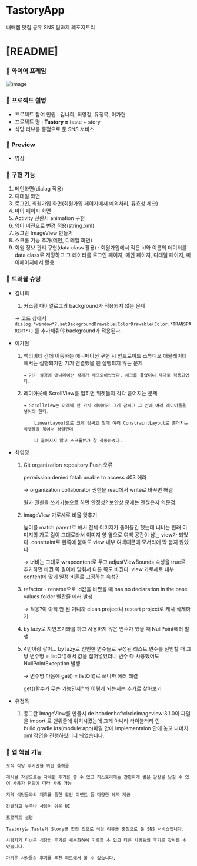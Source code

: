 # TastoryApp
내배캠 맛집 공유 SNS 팀과제 레포지토리

# [**README]**

### 📌 와이어 프레임

![image](https://github.com/NBC-SNS-Team8/TastoryApp/assets/65105035/2881de49-4d5f-4bbe-a9e6-69f74b2cbfe4)


### 📌 **프로젝트 설명**

- 프로젝트 참여 인원 : 김나희, 최영정, 유정목, 이가현
- 프로젝트 명 : **Tastory =** taste + story
- 식당 리뷰를 중점으로 둔 SNS 서비스

### **📌 Preview**

- 영상

### **📌 구현 기능**

1. 메인화면(dialog 적용)
2. 디테일 화면
3. 로그인, 회원가입 화면(회원가입 페이지에서 예외처리, 유효성 체크)
4. 마이 페이지 화면
5. Activity 전환시 animation 구현
6. 영어 버전으로 변경 적용(string.xml)
7. 동그란 ImageView 만들기
8. 스크롤 기능 추가(메인, 디테일 화면)
9. 회원 정보 관리 구현(data class 활용) : 회원가입에서 적은 id와 이름의 데이터를 data class로 저장하고 그 데이터를 로그인 페이지, 메인 페이지, 디테일 페이지, 마이페이지에서 활용

### **📌 트러블 슈팅**

- 김나희
    1. 커스텀 다이얼로그의 background가 적용되지 않는 문제
    
     → 코드 상에서 `dialog.*window*?.setBackgroundDrawable(ColorDrawable(Color.*TRANSPARENT*))` 를 추가해줘야 background가 적용된다. 
    

- 이가현
    1. 액티비티 간에 이동하는 애니메이션 구현 시 안드로이드 스튜디오 애뮬레이터에서는 실행되지만 기기 연결했을 땐 실행되지 않는 문제
    
           → 기기 설정에 애니메이션 삭제가 체크되어있었다. 체크를 풀었더니 제대로 적용되었다.
    
    1. 레이아웃에 ScrollView를 입히면 위젯들이 각각 흩어지는 문제
    
           → ScrollView는 아래에 한 가지 레이어가 크게 감싸고 그 안에 여러 레이어들을 넣어야 한다. 
    
               LinearLayout으로 크게 감싸고 밑에 여러 ConstraintLayout로 흩어지는 위젯들을 묶어서 정렬했더
    
               니 흩어지지 않고 스크롤뷰가 잘 작동하였다.
    

- 최영정
    1. Git organization repository Push 오류
        
        permission denied fatal: unable to access 403 에러
        
        → organization collaborator 권한을 read에서 write로 바꾸면 해결
        
        뭔가 권한을 쓰기가능으로 하면 안정성? 보안상 문제는 괜찮은지 의문점
        
    2. imageView 가로세로 비율 맞추기
        
        높이를 match parent로 해서 전체 이미지가 줄어들긴 했는데 너비는 원래 이미지의 가로 길이 그대로라서 이미지 양 옆으로 여백 공간이 남는 view가 되었다. constraint로 왼쪽에 붙여도 view 내부 여백때문에 모서리에 딱 붙지 않았다
        
        → 너비는 그대로 wrapcontent로 두고 adjustViewBounds 속성을 true로 추가하면 바뀐 쪽 길이에 맞춰서 다른 쪽도 바뀐다. view 가로세로 내부 content에 맞게 일정 비율로 고정하는 속성?
        
    3. refactor - rename으로 id값을 바꿨을 때 has no declaration in the base values folder 빨간줄 에러 발생
        
        → 적용?이 아직 안 된 거니까 clean project나 restart project로 캐시 삭제하기
        
    4. by lazy로 지연초기화를 하고 사용하지 않은 변수가 있을 때 NullPoint에러 발생
                    
    5. 4번이랑 같이… by lazy로 선언한 변수들로 구성된 리스트 변수를 선언할 때 그냥 변수명 = listOf()해서 값을 집어넣었더니 변수 다 사용했어도 NullPointException 발생
        
        → 변수명 다음에 get() = listOf()로 쓰니까 에러 해결
        
        get()함수가 무슨 기능인지? 왜 이렇게 되는지는 추가로 찾아보기
        
- 유정목
    1. 동그란 ImageView를 만들시 de.hdodenhof:circleimageview:3.1.0이 파일을 import 로 맨위줄에 위치시켰는데 그게 아니라 라이블러리 인 build.gradle.kts(module:app)파일 안에 implementaion 안에 놓고 나머지 xml 작업을 진행하였더니 되었습니다.

### **📌 앱 핵심 기능**
    
    오직 식당 후기만을 위한 플랫폼
    
    게시물 작성으로는 자세한 후기를 쓸 수 있고 히스토리에는 간편하게 짧은 감상을 남길 수 있어 사용자 편의에 따라 사용 가능
    
    지역 식당들과의 제휴를 통한 할인 이벤트 등 다양한 혜택 제공
    
    간결하고 누구나 사용이 쉬운 UI
    
    프로젝트 설명
    
    Tastory는 Taste와 Story를 합친 것으로 식당 리뷰를 중점으로 둔 SNS 서비스입니다.
    
    사용자가 다녀온 식당의 후기를 세분화하여 기록할 수 있고 다른 사람들의 후기를 찾아볼 수 있습니다.
    
    가까운 사람들의 후기를 추천 피드에서 볼 수 있습니다.
